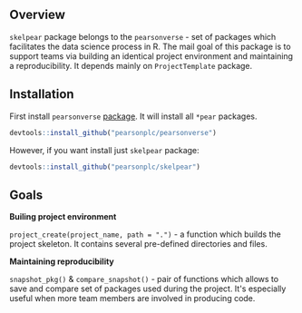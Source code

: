 <!-- README.md is generated from README.Rmd. Please edit that file -->
Overview
--------

`skelpear` package belongs to the `pearsonverse` - set of packages which facilitates the data science process in R. The mail goal of this package is to support teams via building an identical project environment and maintaining a reproducibility. It depends mainly on `ProjectTemplate` package.

Installation
------------

First install `pearsonverse` [package](https://github.com/pearsonplc/pearsonverse). It will install all `*pear` packages.

``` r
devtools::install_github("pearsonplc/pearsonverse")
```

However, if you want install just `skelpear` package:

``` r
devtools::install_github("pearsonplc/skelpear")
```

Goals
------------

__Builing project environment__

`project_create(project_name, path = ".")` - a function which builds the project skeleton. It contains several pre-defined directories and files.

__Maintaining reproducibility__

`snapshot_pkg()` & `compare_snapshot()` - pair of functions which allows to save and compare set of packages used during the project. It's especially useful when more team members are involved in producing code.
